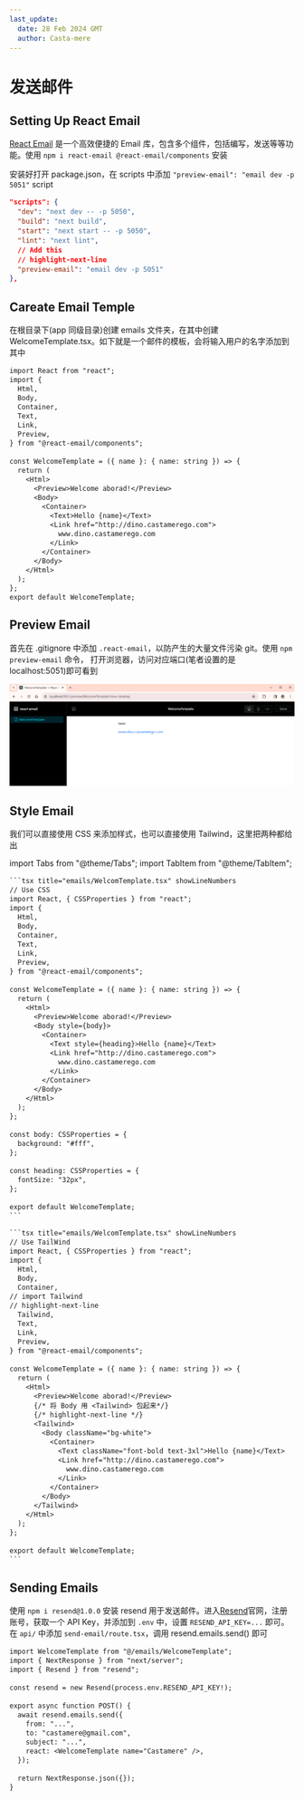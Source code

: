 ```yaml
---
last_update:
  date: 28 Feb 2024 GMT
  author: Casta-mere
---
```


# 发送邮件

## Setting Up React Email

[React Email] 是一个高效便捷的 Email 库，包含多个组件，包括编写，发送等等功能。使用 `npm i react-email @react-email/components` 安装

安装好打开 package.json，在 scripts 中添加 `"preview-email": "email dev -p 5051"` script

```json
"scripts": {
  "dev": "next dev -- -p 5050",
  "build": "next build",
  "start": "next start -- -p 5050",
  "lint": "next lint",
  // Add this
  // highlight-next-line
  "preview-email": "email dev -p 5051"
},
```

## Careate Email Temple

在根目录下(app 同级目录)创建 emails 文件夹，在其中创建 WelcomeTemplate.tsx。如下就是一个邮件的模板，会将输入用户的名字添加到其中

```tsx title="emails/WelcomeTemplate.tsx" showLineNumbers
import React from "react";
import {
  Html,
  Body,
  Container,
  Text,
  Link,
  Preview,
} from "@react-email/components";

const WelcomeTemplate = ({ name }: { name: string }) => {
  return (
    <Html>
      <Preview>Welcome aborad!</Preview>
      <Body>
        <Container>
          <Text>Hello {name}</Text>
          <Link href="http://dino.castamerego.com">
            www.dino.castamerego.com
          </Link>
        </Container>
      </Body>
    </Html>
  );
};
export default WelcomeTemplate;
```

## Preview Email

首先在 .gitignore 中添加 `.react-email`，以防产生的大量文件污染 git。使用 `npm preview-email` 命令， 打开浏览器，访问对应端口(笔者设置的是 localhost:5051)即可看到

![Preview Email](./image/08-Email/previewEmail.png)

## Style Email

我们可以直接使用 CSS 来添加样式，也可以直接使用 Tailwind，这里把两种都给出

import Tabs from "@theme/Tabs";
import TabItem from "@theme/TabItem";

<Tabs className="unique-tabs">
  <TabItem value="CSS" label="CSS" default>

    ```tsx title="emails/WelcomTemplate.tsx" showLineNumbers
    // Use CSS
    import React, { CSSProperties } from "react";
    import {
      Html,
      Body,
      Container,
      Text,
      Link,
      Preview,
    } from "@react-email/components";

    const WelcomeTemplate = ({ name }: { name: string }) => {
      return (
        <Html>
          <Preview>Welcome aborad!</Preview>
          <Body style={body}>
            <Container>
              <Text style={heading}>Hello {name}</Text>
              <Link href="http://dino.castamerego.com">
                www.dino.castamerego.com
              </Link>
            </Container>
          </Body>
        </Html>
      );
    };

    const body: CSSProperties = {
      background: "#fff",
    };

    const heading: CSSProperties = {
      fontSize: "32px",
    };

    export default WelcomeTemplate;
    ```

  </TabItem>
  <TabItem value="TailWind" label="TailWind">
  
    ```tsx title="emails/WelcomTemplate.tsx" showLineNumbers
    // Use TailWind
    import React, { CSSProperties } from "react";
    import {
      Html,
      Body,
      Container,
    // import Tailwind
    // highlight-next-line
      Tailwind,
      Text,
      Link,
      Preview,
    } from "@react-email/components";

    const WelcomeTemplate = ({ name }: { name: string }) => {
      return (
        <Html>
          <Preview>Welcome aborad!</Preview>
          {/* 将 Body 用 <Tailwind> 包起来*/}
          {/* highlight-next-line */}
          <Tailwind>
            <Body className="bg-white">
              <Container>
                <Text className="font-bold text-3xl">Hello {name}</Text>
                <Link href="http://dino.castamerego.com">
                  www.dino.castamerego.com
                </Link>
              </Container>
            </Body>
          </Tailwind>
        </Html>
      );
    };

    export default WelcomeTemplate;
    ```

  </TabItem>
</Tabs>

## Sending Emails

使用 `npm i resend@1.0.0` 安装 resend 用于发送邮件。进入[Resend]官网，注册账号，获取一个 API Key，并添加到 `.env` 中，设置 `RESEND_API_KEY=...` 即可。在 `api/` 中添加 `send-email/route.tsx`，调用 resend.emails.send() 即可

```tsx title="api/send-email/route.tsx" showLineNumbers
import WelcomeTemplate from "@/emails/WelcomeTemplate";
import { NextResponse } from "next/server";
import { Resend } from "resend";

const resend = new Resend(process.env.RESEND_API_KEY!);

export async function POST() {
  await resend.emails.send({
    from: "...",
    to: "castamere@gmail.com",
    subject: "...",
    react: <WelcomeTemplate name="Castamere" />,
  });

  return NextResponse.json({});
}
```

[React Email]: https://react.email/docs/introduction
[Resend]: https://resend.com/
